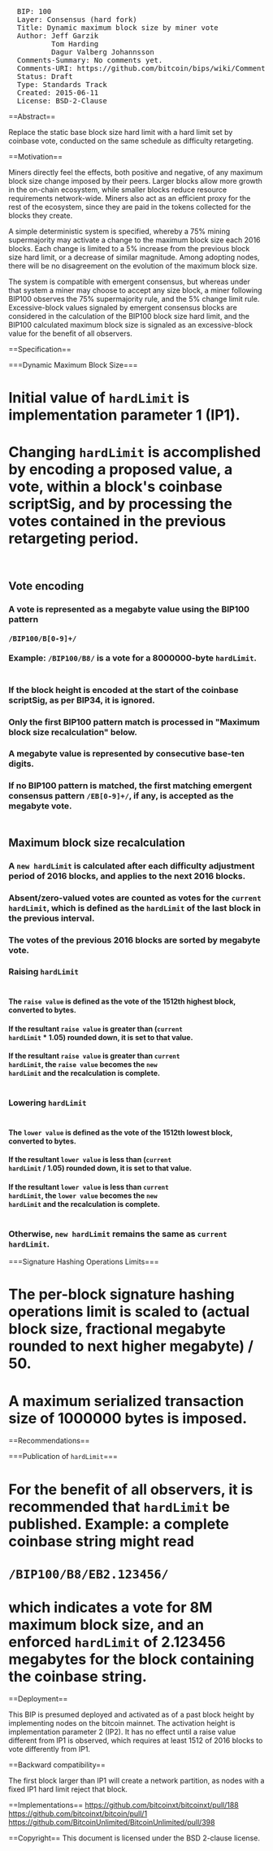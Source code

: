 <pre>
  BIP: 100
  Layer: Consensus (hard fork)
  Title: Dynamic maximum block size by miner vote
  Author: Jeff Garzik <jgarzik@gmail.com>
          Tom Harding <tomh@thinlink.com>
          Dagur Valberg Johannsson <dagurval@pvv.ntnu.no>
  Comments-Summary: No comments yet.
  Comments-URI: https://github.com/bitcoin/bips/wiki/Comments:BIP-0100
  Status: Draft
  Type: Standards Track
  Created: 2015-06-11
  License: BSD-2-Clause
</pre>

==Abstract==

Replace the static base block size hard limit with a hard limit set by coinbase vote, conducted on the same schedule as difficulty retargeting.

==Motivation==

Miners directly feel the effects, both positive and negative, of any maximum block size change imposed by their peers.  Larger blocks allow more growth in the on-chain ecosystem, while smaller blocks reduce resource requirements network-wide.  Miners also act as an efficient proxy for the rest of the ecosystem, since they are paid in the tokens collected for the blocks they create.

A simple deterministic system is specified, whereby a 75% mining supermajority may activate a change to the maximum block size each 2016 blocks.  Each change is limited to a 5% increase from the previous block size hard limit, or a decrease of similar magnitude.  Among adopting nodes, there will be no disagreement on the evolution of the maximum block size.

The system is compatible with emergent consensus, but whereas under that system a miner may choose to accept any size block, a miner following BIP100 observes the 75% supermajority rule, and the 5% change limit rule.  Excessive-block values signaled by emergent consensus blocks are considered in the calculation of the BIP100 block size hard limit, and the BIP100 calculated maximum block size is signaled as an excessive-block value for the benefit of all observers.

==Specification==

===Dynamic Maximum Block Size===
# Initial value of <code>hardLimit</code> is implementation parameter 1 (IP1).
# Changing <code>hardLimit</code> is accomplished by encoding a proposed value, a vote, within a block's coinbase scriptSig, and by processing the votes contained in the previous retargeting period.<br /><br />
## Vote encoding
### A vote is represented as a megabyte value using the BIP100 pattern<br /><br /><code>/BIP100/B[0-9]+/</code><br /><br />Example: <code>/BIP100/B8/</code> is a vote for a 8000000-byte <code>hardLimit</code>.<br /><br />
### If the block height is encoded at the start of the coinbase scriptSig, as per BIP34, it is ignored.
### Only the first BIP100 pattern match is processed in "Maximum block size recalculation" below.
### A megabyte value is represented by consecutive base-ten digits.
### If no BIP100 pattern is matched, the first matching emergent consensus pattern <code>/EB[0-9]+/</code>, if any, is accepted as the megabyte vote.<br /><br />
## Maximum block size recalculation
### A <code>new hardLimit</code> is calculated after each difficulty adjustment period of 2016 blocks, and applies to the next 2016 blocks.
### Absent/zero-valued votes are counted as votes for the <code>current hardLimit</code>, which is defined as the <code>hardLimit</code> of the last block in the previous interval.
### The votes of the previous 2016 blocks are sorted by megabyte vote.
### Raising <code>hardLimit</code><br /><br />
#### The <code>raise value</code> is defined as the vote of the 1512th highest block, converted to bytes.
#### If the resultant <code>raise value</code> is greater than (<code>current hardLimit</code> * 1.05) rounded down, it is set to that value.
#### If the resultant <code>raise value</code> is greater than <code>current hardLimit</code>, the <code>raise value</code> becomes the <code>new hardLimit</code> and the recalculation is complete.<br /><br />
### Lowering <code>hardLimit</code><br /><br />
#### The <code>lower value</code> is defined as the vote of the 1512th lowest block, converted to bytes.
#### If the resultant <code>lower value</code> is less than (<code>current hardLimit</code> / 1.05) rounded down, it is set to that value.
#### If the resultant <code>lower value</code> is less than <code>current hardLimit</code>, the <code>lower value</code> becomes the <code>new hardLimit</code> and the recalculation is complete.<br /><br />
### Otherwise, <code>new hardLimit</code> remains the same as <code>current hardLimit</code>.

===Signature Hashing Operations Limits===
# The per-block signature hashing operations limit is scaled to (actual block size, fractional megabyte rounded to next higher megabyte) / 50.
# A maximum serialized transaction size of 1000000 bytes is imposed.

==Recommendations==

===Publication of <code>hardLimit</code>===
# For the benefit of all observers, it is recommended that <code>hardLimit</code> be published.  Example: a complete coinbase string might read <br /><br /><code>/BIP100/B8/EB2.123456/</code><br /><br /> which indicates a vote for 8M maximum block size, and an enforced <code>hardLimit</code> of 2.123456 megabytes for the block containing the coinbase string.

==Deployment==

This BIP is presumed deployed and activated as of a past block height by implementing nodes on the bitcoin mainnet.  The activation height is implementation parameter 2 (IP2).  It has no effect until a raise value different from IP1 is observed, which requires at least 1512 of 2016 blocks to vote differently from IP1.

==Backward compatibility==

The first block larger than IP1 will create a network partition, as nodes with a fixed IP1 hard limit reject that block.

==Implementations==
https://github.com/bitcoinxt/bitcoinxt/pull/188</br>
https://github.com/bitcoinxt/bitcoin/pull/1</br>
https://github.com/BitcoinUnlimited/BitcoinUnlimited/pull/398</br>

==Copyright==
This document is licensed under the BSD 2-clause license.
